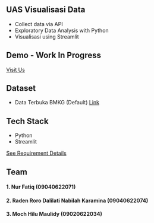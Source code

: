 ## UAS Visualisasi Data

- Collect data via API
- Exploratory Data Analysis with Python
- Visualisasi using Streamlit

## Demo - Work In Progress

[Visit Us](https://uas-visdat-gempa.streamlit.app/)

## Dataset

- Data Terbuka BMKG (Default)
  [Link](https://data.bmkg.go.id/)

## Tech Stack

- Python
- Streamlit

[See Requirement Details](https://github.com/Anomali99/UAS-Visdat/blob/main/requirements.txt)

## Team

#### 1. Nur Fatiq (09040622071)

#### 2. Raden Roro Dalilati Nabilah Karamina (09040622074)

#### 3. Moch Hilu Maulidy (09020622034)
